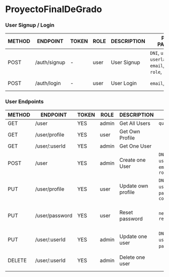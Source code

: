 # ProyectoFinalDeGrado

### User Signup / Login

| METHOD |      ENDPOINT     | TOKEN | ROLE |     DESCRIPTION      |            POST PARAMS          |         RETURNS         | 
|--------|-------------------|-------|------|----------------------|---------------------------------|-------------------------|
| POST   | /auth/signup      | -     | user | User Signup          | `DNI`, `username`, `userlastname`, `email`,`password`, `role`, | { token: `token` }  |
| POST   | /auth/login       | -     | user | User Login           | `email`,`password`              | { token: `token` }      |


### User Endpoints

| METHOD |      ENDPOINT     | TOKEN | ROLE |     DESCRIPTION      |            POST PARAMS          |         RETURNS         |
|--------|-------------------|-------|------|----------------------|---------------------------------|-------------------------|
| GET    | /user             | YES   | admin| Get All Users        | `query params`                  | [{user}]                |
| GET    | /user/profile     | YES   | user | Get Own Profile      |                                 | {user}                  |
| GET    | /user/:userId     | YES   | admin| Get One User         |                                 | {user}                  |
| POST   | /user             | YES   | admin| Create one User      | `DNI`, `username`, `userlastname`, `email`, `password`, `role`| {user} |
| PUT    | /user/profile     | YES   | user | Update own profile   | `DNI`, `username`, `userlastname`,`email`, `password`, `role`, `committee`| {message: 'Profile updated'}|
| PUT    | /user/password    | YES   | user | Reset password       | `newPassword`, `repeatPassword` | { message: 'Password updated' } |
| PUT    | /user/:userId     | YES   | admin| Update one user      | `DNI`, `username`, `userlastname`,`email`, `password`, `role`| {message: 'User updated'} |
| DELETE | /user/:userId     | YES   | admin| Delete one user      |                                 | {message: 'User deleted'} |
